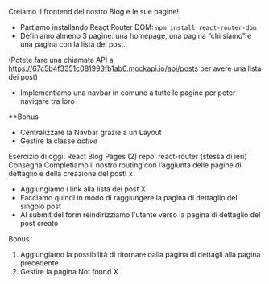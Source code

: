 Creiamo il frontend del nostro Blog e le sue pagine!
- Partiamo installando React Router DOM: `npm install react-router-dom`
- Definiamo almeno 3 pagine: una homepage, una pagina “chi siamo” e una pagina con la lista dei post. 


(Potete fare una chiamata API a https://67c5b4f3351c081993fb1ab6.mockapi.io/api/posts per avere una lista dei post)
- Implementiamo una navbar in comune a tutte le pagine per poter navigare tra loro

**Bonus
- Centralizzare la Navbar grazie a un Layout
- Gestire la classe *active*


Esercizio di oggi: React Blog Pages (2)
repo: react-router  (stessa di ieri)
Consegna
Completiamo il nostro routing con l’aggiunta delle pagine di dettaglio e della creazione del post! x
- Aggiungiamo i link alla lista dei post X
- Facciamo quindi in modo di raggiungere la pagina di dettaglio del singolo post
- Al submit del form reindirizziamo l'utente verso la pagina di dettaglio del post creato


Bonus
1. Aggiungiamo la possibilità di ritornare dalla pagina di dettagli alla pagina precedente 
2. Gestire la pagina Not found  X
